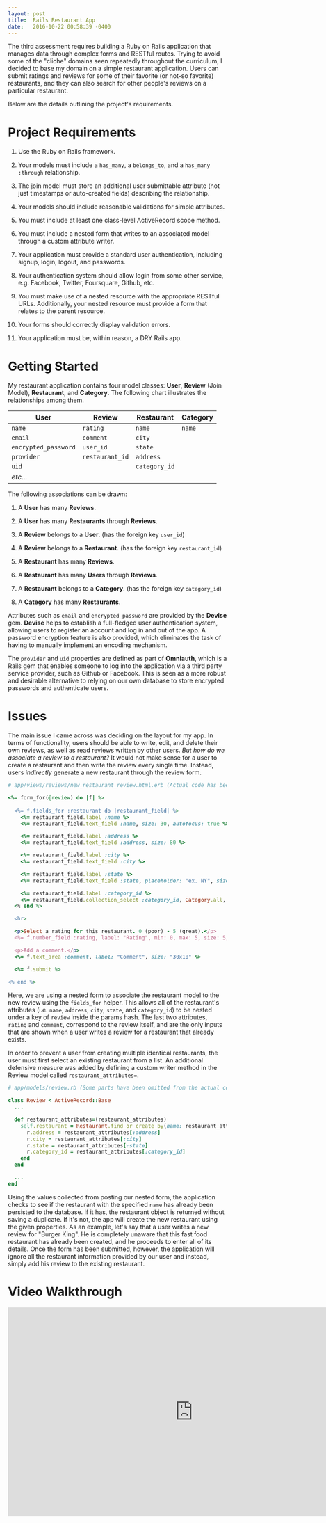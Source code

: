 ```yaml
---
layout: post
title:  Rails Restaurant App
date:   2016-10-22 00:58:39 -0400
---
```


The third assessment requires building a Ruby on Rails application that manages data through complex forms and RESTful routes. Trying to avoid some of the "cliche" domains seen repeatedly throughout the curriculum, I decided to base my domain on a simple restaurant application. Users can submit ratings and reviews for some of their favorite (or not-so favorite) restaurants, and they can also search for other people's reviews on a particular restaurant.

Below are the details outlining the project's requirements.

# Project Requirements
  1. Use the Ruby on Rails framework.

  2. Your models must include a `has_many`, a `belongs_to`, and a `has_many :through` relationship.

  3. The join model must store an additional user submittable attribute (not just timestamps or auto-created fields) describing the relationship.

  4. Your models should include reasonable validations for simple attributes.

  5. You must include at least one class-level ActiveRecord scope method.

  6. You must include a nested form that writes to an associated model through a custom attribute writer.

  7. Your application must provide a standard user authentication, including signup, login, logout, and passwords.

  8. Your authentication system should allow login from some other service, e.g. Facebook, Twitter, Foursquare, Github, etc.

  9. You must make use of a nested resource with the appropriate RESTful URLs. Additionally, your nested resource must provide a form that relates to the parent resource.

  10. Your forms should correctly display validation errors.

  11. Your application must be, within reason, a DRY Rails app.

# Getting Started
My restaurant application contains four model classes: **User**, **Review** (Join Model), **Restaurant**, and **Category**. The following chart illustrates the relationships among them. 

| **User**             | **Review**      | **Restaurant** | **Category** | 
| -------------------- | --------------- | -------------- | ------------ |
| `name`               | `rating`        | `name`         | `name`       |
| `email`              | `comment`       | `city`         |              |
| `encrypted_password` | `user_id`       | `state`        |              |
| `provider`           | `restaurant_id` | `address`      |              |
| `uid`                |                 | `category_id`  |              |
| *etc...*             |                 |                |              |

The following associations can be drawn:

  1. A **User** has many **Reviews**.

  2. A **User** has many **Restaurants** through **Reviews**.

  3. A **Review** belongs to a **User**. (has the foreign key `user_id`)

  4. A **Review** belongs to a **Restaurant**. (has the foreign key `restaurant_id`)

  5. A **Restaurant** has many **Reviews**.

  6. A **Restaurant** has many **Users** through **Reviews**.

  7. A **Restaurant** belongs to a **Category**. (has the foreign key `category_id`)

  8. A **Category** has many **Restaurants**. 

Attributes such as `email` and `encrypted_password` are provided by the **Devise** gem. **Devise** helps to establish a full-fledged user authentication system, allowing users to register an account and log in and out of the app. A password encryption feature is also provided, which eliminates the task of having to manually implement an encoding mechanism.

The `provider` and `uid` properties are defined as part of **Omniauth**, which is a Rails gem that enables someone to log into the application via a third party service provider, such as Github or Facebook. This is seen as a more robust and desirable alternative to relying on our own database to store encrypted passwords and authenticate users.

# Issues
The main issue I came across was deciding on the layout for my app. In terms of functionality, users should be able to write, edit, and delete their own reviews, as well as read reviews written by other users. *But how do we associate a review to a restaurant?* It would not make sense for a user to create a restaurant and then write the review every single time. Instead, users *indirectly* generate a new restaurant through the review form.

```ruby
# app/views/reviews/new_restaurant_review.html.erb (Actual code has been refactored using partials)

<%= form_for(@review) do |f| %>
  
  <%= f.fields_for :restaurant do |restaurant_field| %>
    <%= restaurant_field.label :name %>
    <%= restaurant_field.text_field :name, size: 30, autofocus: true %>

    <%= restaurant_field.label :address %>
    <%= restaurant_field.text_field :address, size: 80 %>

    <%= restaurant_field.label :city %>
    <%= restaurant_field.text_field :city %>

    <%= restaurant_field.label :state %>
    <%= restaurant_field.text_field :state, placeholder: "ex. NY", size: 5 %>

    <%= restaurant_field.label :category_id %>
    <%= restaurant_field.collection_select :category_id, Category.all, :id, :name, prompt: true %>
  <% end %>

  <hr>

  <p>Select a rating for this restaurant. 0 (poor) - 5 (great).</p>
  <%= f.number_field :rating, label: "Rating", min: 0, max: 5, size: 5, autofocus: true %>

  <p>Add a comment.</p>
  <%= f.text_area :comment, label: "Comment", size: "30x10" %>

  <%= f.submit %>

<% end %>
```

Here, we are using a nested form to associate the restaurant model to the new review using the `fields_for` helper. This allows all of the restaurant's attributes (i.e. `name`, `address`, `city`, `state`, and `category_id`) to be nested under a key of `review` inside the params hash. The last two attributes, `rating` and `comment`, correspond to the review itself, and are the only inputs that are shown when a user writes a review for a restaurant that already exists.

In order to prevent a user from creating multiple identical restaurants, the user must first select an existing restaurant from a list. An additional defensive measure was added by defining a custom writer method in the Review model called `restaurant_attributes=`.

```ruby
# app/models/review.rb (Some parts have been omitted from the actual code.)

class Review < ActiveRecord::Base
  ...

  def restaurant_attributes=(restaurant_attributes)
    self.restaurant = Restaurant.find_or_create_by(name: restaurant_attributes[:name]) do |r|
      r.address = restaurant_attributes[:address]
      r.city = restaurant_attributes[:city]
      r.state = restaurant_attributes[:state]
      r.category_id = restaurant_attributes[:category_id]
    end
  end

  ...
end
```

Using the values collected from posting our nested form, the application checks to see if the restaurant with the specified `name` has already been persisted to the database. If it has, the restaurant object is returned without saving a duplicate. If it's not, the app will create the new restaurant using the given properties. As an example, let's say that a user writes a new review for "Burger King". He is completely unaware that this fast food restaurant has already been created, and he proceeds to enter all of its details. Once the form has been submitted, however, the application will ignore all the restaurant information provided by our user and instead, simply add his review to the existing restaurant.

# Video Walkthrough

<iframe width="850" height="480" src="https://www.youtube.com/embed/U_CO_DXH2bQ" frameborder="0" allowfullscreen="allowfullscreen">&nbsp;</iframe>